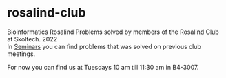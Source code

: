# rosalind-club
Bioinformatics Rosalind Problems solved by members of the Rosalind Club at Skoltech. 2022  
In [Seminars](https://github.com/ombystoma-young/rosalind-club/tree/main/Seminars) you can find problems that was solved on previous club meetings.  

For now you can find us at Tuesdays 10 am till 11:30 am in B4-3007.

